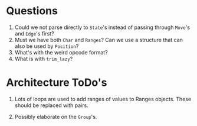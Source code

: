 # Questions

1. Could we not parse directly to `State`'s instead of passing through `Move`'s and `Edge`'s first? 
2. Must we have both `Char` and `Ranges`? Can we use a structure that can also be used by
 `Position`? 
3. What's with the weird opcode format?
4. What is with `trim_lazy`?

# Architecture ToDo's

1. Lots of loops are used to add ranges of values to Ranges objects. These should be replaced with
 pairs.

2. Possibly elaborate on the `Group`'s.
